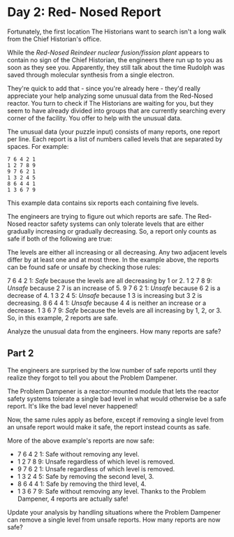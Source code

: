 # Day 2: Red- Nosed Report

Fortunately, the first location The Historians want to search isn't a long walk from the Chief Historian's office.

While the _Red-Nosed Reindeer nuclear fusion/fission plant_ appears to contain no sign of the Chief Historian, the engineers there run up to you as soon as they see you. Apparently, they still talk about the time Rudolph was saved through molecular synthesis from a single electron.

They're quick to add that - since you're already here - they'd really appreciate your help analyzing some unusual data from the Red-Nosed reactor. You turn to check if The Historians are waiting for you, but they seem to have already divided into groups that are currently searching every corner of the facility. You offer to help with the unusual data.

The unusual data (your puzzle input) consists of many reports, one report per line. Each report is a list of numbers called levels that are separated by spaces. For example:

```
7 6 4 2 1
1 2 7 8 9
9 7 6 2 1
1 3 2 4 5
8 6 4 4 1
1 3 6 7 9
```

This example data contains six reports each containing five levels.

The engineers are trying to figure out which reports are safe.
The Red-Nosed reactor safety systems can only tolerate levels that are either
gradually increasing or gradually decreasing.
So, a report only counts as safe if both of the following are true:

The levels are either all increasing or all decreasing.
Any two adjacent levels differ by at least one and at most three.
In the example above, the reports can be found safe or unsafe by checking those rules:

7 6 4 2 1: _Safe_ because the levels are all decreasing by 1 or 2.
1 2 7 8 9: _Unsafe_ because 2 7 is an increase of 5.
9 7 6 2 1: _Unsafe_ because 6 2 is a decrease of 4.
1 3 2 4 5: _Unsafe_ because 1 3 is increasing but 3 2 is decreasing.
8 6 4 4 1: _Unsafe_ because 4 4 is neither an increase or a decrease.
1 3 6 7 9: _Safe_ because the levels are all increasing by 1, 2, or 3.
So, in this example, 2 reports are safe.

Analyze the unusual data from the engineers. How many reports are safe?

## Part 2

The engineers are surprised by the low number of safe reports until they realize they forgot to tell you about the Problem Dampener.

The Problem Dampener is a reactor-mounted module that lets the reactor safety systems tolerate a single bad level in what would otherwise be a safe report. It's like the bad level never happened!

Now, the same rules apply as before, except if removing a single level from an unsafe report would make it safe, the report instead counts as safe.

More of the above example's reports are now safe:

- 7 6 4 2 1: Safe without removing any level.
- 1 2 7 8 9: Unsafe regardless of which level is removed.
- 9 7 6 2 1: Unsafe regardless of which level is removed.
- 1 3 2 4 5: Safe by removing the second level, 3.
- 8 6 4 4 1: Safe by removing the third level, 4.
- 1 3 6 7 9: Safe without removing any level.
  Thanks to the Problem Dampener, 4 reports are actually safe!

Update your analysis by handling situations where the Problem Dampener can remove a single level from unsafe reports. How many reports are now safe?
